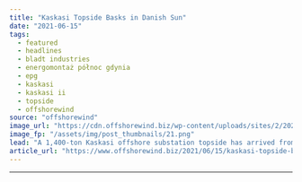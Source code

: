 ```yaml
---
title: "Kaskasi Topside Basks in Danish Sun"
date: "2021-06-15"
tags: 
  - featured
  - headlines
  - bladt industries
  - energomontaż północ gdynia
  - epg
  - kaskasi
  - kaskasi ii
  - topside
  - offshorewind
source: "offshorewind"
image_url: "https://cdn.offshorewind.biz/wp-content/uploads/sites/2/2021/06/15115003/Kaskasi-Topside-Basks-in-Danish-Sun.png"
image_fp: "/assets/img/post_thumbnails/21.png"
lead: "A 1,400-ton Kaskasi offshore substation topside has arrived from Poland to Bladt Industry&#8217;s site"
article_url: "https://www.offshorewind.biz/2021/06/15/kaskasi-topside-basks-in-danish-sun/"
---
```


---
